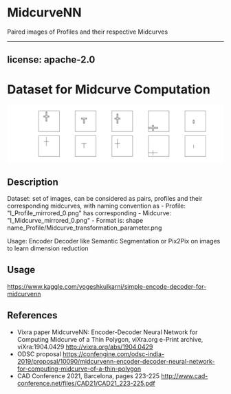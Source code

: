 # MidcurveNN
Paired images of Profiles and their respective Midcurves

---
license: apache-2.0
---

# Dataset for Midcurve Computation

![](https://github.com/yogeshhk/MidcurveNN/blob/master/TalksPublications/Kaggle/simpleencoder_decoder_batch5_epochs200_earlystop50.png)

## Description
Dataset: set of images, can be considered as pairs, profiles and their corresponding midcurves, with naming convention as
	- Profile: "I_Profile_mirrored_0.png" has corresponding
	- Midcurve: "I_Midcurve_mirrored_0.png"
	- Format is: shape name_Profile/Midcurve_transformation_parameter.png

Usage: Encoder Decoder like Semantic Segmentation or Pix2Pix on images to learn dimension reduction

## Usage
https://www.kaggle.com/yogeshkulkarni/simple-encode-decoder-for-midcurvenn

## References
- Vixra paper MidcurveNN: Encoder-Decoder Neural Network for Computing Midcurve of a Thin Polygon, viXra.org e-Print archive, viXra:1904.0429 http://vixra.org/abs/1904.0429 
- ODSC proposal https://confengine.com/odsc-india-2019/proposal/10090/midcurvenn-encoder-decoder-neural-network-for-computing-midcurve-of-a-thin-polygon
- CAD Conference 2021, Barcelona, pages 223-225 http://www.cad-conference.net/files/CAD21/CAD21_223-225.pdf
